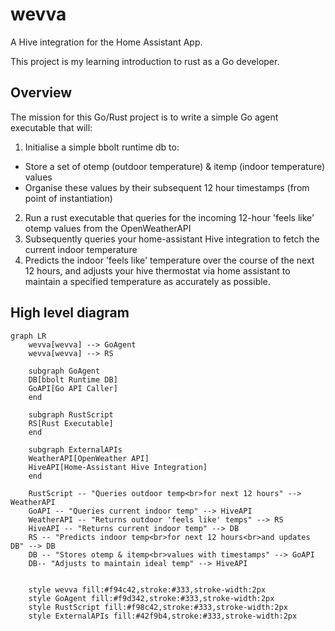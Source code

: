 # wevva

A Hive integration for the Home Assistant App.

This project is my learning introduction to rust as a Go developer. 

## Overview

The mission for this Go/Rust project is to write a simple Go agent executable that will: 

1) Initialise a simple bbolt runtime db to:
- Store a set of otemp (outdoor temperature) & itemp (indoor temperature) values
- Organise these values by their subsequent 12 hour timestamps (from point of instantiation)
2) Run a rust executable that queries for the incoming 12-hour 'feels like' otemp values from the OpenWeatherAPI
3) Subsequently queries your home-assistant Hive integration to fetch the current indoor temperature
4) Predicts the indoor 'feels like' temperature over the course of the next 12 hours, and adjusts your hive thermostat via home assistant to maintain a specified temperature as accurately as possible. 

## High level diagram

```mermaid
graph LR
    wevva[wevva] --> GoAgent
    wevva[wevva] --> RS

    subgraph GoAgent
    DB[bbolt Runtime DB]
    GoAPI[Go API Caller]
    end

    subgraph RustScript
    RS[Rust Executable]
    end

    subgraph ExternalAPIs
    WeatherAPI[OpenWeather API]
    HiveAPI[Home-Assistant Hive Integration]
    end

    RustScript -- "Queries outdoor temp<br>for next 12 hours" --> WeatherAPI
    GoAPI -- "Queries current indoor temp" --> HiveAPI
    WeatherAPI -- "Returns outdoor 'feels like' temps" --> RS
    HiveAPI -- "Returns current indoor temp" --> DB
    RS -- "Predicts indoor temp<br>for next 12 hours<br>and updates DB" --> DB
    DB -- "Stores otemp & itemp<br>values with timestamps" --> GoAPI
    DB-- "Adjusts to maintain ideal temp" --> HiveAPI


    style wevva fill:#f94c42,stroke:#333,stroke-width:2px
    style GoAgent fill:#f9d342,stroke:#333,stroke-width:2px
    style RustScript fill:#f98c42,stroke:#333,stroke-width:2px
    style ExternalAPIs fill:#42f9b4,stroke:#333,stroke-width:2px
```